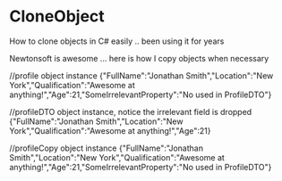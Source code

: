 # CloneObject
How to clone objects in C# easily .. been using it for years 

Newtonsoft is awesome ... here is how I copy objects when necessary

//profile object instance
{"FullName":"Jonathan Smith","Location":"New York","Qualification":"Awesome at anything!","Age":21,"SomeIrrelevantProperty":"No used in ProfileDTO"}

//profileDTO object instance, notice the irrelevant field is dropped 
{"FullName":"Jonathan Smith","Location":"New York","Qualification":"Awesome at anything!","Age":21}

//profileCopy object instance
{"FullName":"Jonathan Smith","Location":"New York","Qualification":"Awesome at anything!","Age":21,"SomeIrrelevantProperty":"No used in ProfileDTO"}
